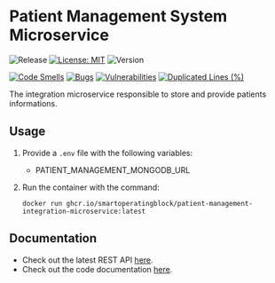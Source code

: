 # Patient Management System Microservice

![Release](https://github.com/smartoperatingblock/patient-management-integration-microservice/actions/workflows/build-and-deploy.yml/badge.svg?style=plastic)
[![License: MIT](https://img.shields.io/badge/License-MIT-yellow.svg?style=plastic)](https://opensource.org/licenses/MIT)
![Version](https://img.shields.io/github/v/release/smartoperatingblock/patient-management-integration-microservice?style=plastic)

[![Code Smells](https://sonarcloud.io/api/project_badges/measure?project=SmartOperatingBlock_patient-management-integration-microservice&metric=code_smells)](https://sonarcloud.io/summary/new_code?id=SmartOperatingBlock_patient-management-integration-microservice)
[![Bugs](https://sonarcloud.io/api/project_badges/measure?project=SmartOperatingBlock_patient-management-integration-microservice&metric=bugs)](https://sonarcloud.io/summary/new_code?id=SmartOperatingBlock_patient-management-integration-microservice)
[![Vulnerabilities](https://sonarcloud.io/api/project_badges/measure?project=SmartOperatingBlock_patient-management-integration-microservice&metric=vulnerabilities)](https://sonarcloud.io/summary/new_code?id=SmartOperatingBlock_patient-management-integration-microservice)
[![Duplicated Lines (%)](https://sonarcloud.io/api/project_badges/measure?project=SmartOperatingBlock_patient-management-integration-microservice&metric=duplicated_lines_density)](https://sonarcloud.io/summary/new_code?id=SmartOperatingBlock_patient-management-integration-microservice)

The integration microservice responsible to store and provide patients informations.

## Usage
1. Provide a `.env` file with the following variables:
    - PATIENT_MANAGEMENT_MONGODB_URL
2. Run the container with the command:

   `docker run ghcr.io/smartoperatingblock/patient-management-integration-microservice:latest`

## Documentation
- Check out the latest REST API [here](https://smartoperatingblock.github.io/patient-management-integration-microservice/documentation/openapi-doc/).
- Check out the code documentation [here](https://smartoperatingblock.github.io/patient-management-integration-microservice/documentation/code-doc/).
